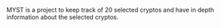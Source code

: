 MYST is a project to keep track of 20 selected cryptos and have in depth information about the selected cryptos.

